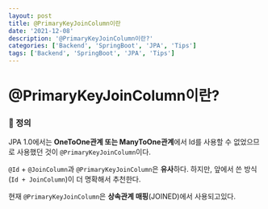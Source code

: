 ```yaml
---
layout: post
title: @PrimaryKeyJoinColumn이란
date: '2021-12-08'
description: '@PrimaryKeyJoinColumn이란?'
categories: ['Backend', 'SpringBoot', 'JPA', 'Tips']
tags: ['Backend', 'SpringBoot', 'JPA', 'Tips']
---
```

# @PrimaryKeyJoinColumn이란?

### 📌 정의

JPA 1.0에서는 **OneToOne관계 또는 ManyToOne관계**에서 Id를 사용할 수 없었으므로 사용했던 것이 `@PrimaryKeyJoinColumn`이다.

`@Id` + `@JoinColumn`과 `@PrimaryKeyJoinColumn`은 **유사**하다. 하지만, 앞에서 쓴 방식(`Id + JoinColumn`)이 더 명확해서 추천한다.

현재 `@PrimaryKeyJoinColumn`은 **상속관계 매핑**(JOINED)에서 사용되고있다.